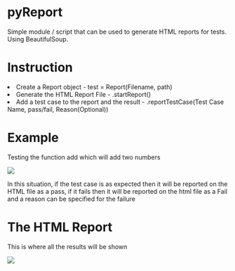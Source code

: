 # pyReport
Simple module / script that can be used to generate HTML reports for tests. Using BeautifulSoup.


<h1>Instruction</h1>
<li>Create a Report object - test = Report(Filename, path)</li>
<li>Generate the HTML Report File - .startReport()</li>
<li>Add a test case to the report and the result - .reportTestCase(Test Case Name, pass/fail, Reason(Optional))</li>

<h1>Example</h1>
<p>Testing the function add which will add two numbers</p>
<img src="https://user-images.githubusercontent.com/98666468/209576410-6b5496f2-54e8-4393-a6e6-a63e7e8496dc.png" />
<p>In this situation, if the test case is as expected then it will be reported on the HTML file as a pass, if it fails then it will be reported on the html file as a Fail and a reason can be specified for the failure</p>

<h1>The HTML Report</h1>
<p>This is where all the results will be shown</p>
<img src="https://user-images.githubusercontent.com/98666468/209577887-d5462674-c98e-4aea-8feb-b11dcb28d068.png"/>
